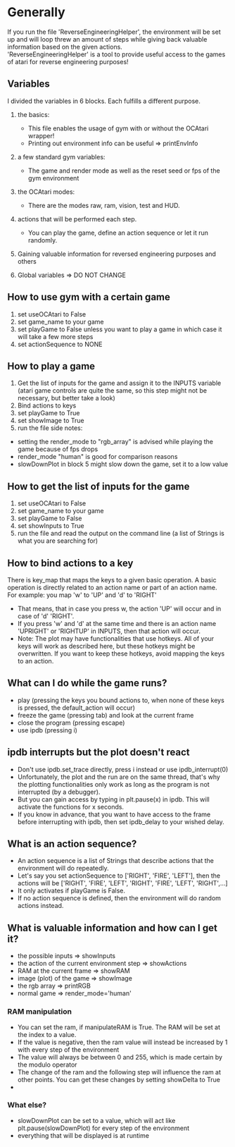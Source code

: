 # Generally
If you run the file 'ReverseEngineeringHelper', the environment will be set up and
will loop threw an amount of steps while giving back valuable information based
on the given actions.<br>
'ReverseEngineeringHelper' is a tool to provide useful access to the games of atari
for reverse engineering purposes!

## Variables
I divided the variables in 6 blocks. Each fulfills a different purpose.
1. the basics:
    - This file enables the usage of gym with or without the OCAtari wrapper!
    - Printing out environment info can be useful => printEnvInfo

2. a few standard gym variables:
   - The game and render mode as well as the reset seed or fps of the gym environment

3. the OCAtari modes:
   - There are the modes raw, ram, vision, test and HUD.

4. actions that will be performed each step.
   - You can play the game, define an action sequence or let it run randomly.

5. Gaining valuable information for reversed engineering purposes and others
6. Global variables => DO NOT CHANGE

## How to use gym with a certain game
1. set useOCAtari to False
2. set game_name to your game
3. set playGame to False unless you want to play a game in which case it will take a few more steps
4. set actionSequence to NONE

## How to play a game
1. Get the list of inputs for the game and assign it to the INPUTS variable <br>
(atari game controls are quite the same, so this step might not be necessary, but better take a look)
2. Bind actions to keys
3. set playGame to True
4. set showImage to True
5. run the file
side notes:
- setting the render_mode to "rgb_array" is advised while playing the game because of fps drops
- render_mode "human" is good for comparison reasons
- slowDownPlot in block 5 might slow down the game, set it to a low value

## How to get the list of inputs for the game
1. set useOCAtari to False
2. set game_name to your game
3. set playGame to False
4. set showInputs to True
5. run the file and read the output on the command line (a list of Strings is what you are searching for)

## How to bind actions to a key
There is key_map that maps the keys to a given basic operation.
A basic operation is directly related to an action name or part of an action name.<br>
For example: you map 'w' to 'UP' and 'd' to 'RIGHT' <br>
- That means, that in case you press w, the action 'UP' will occur and in case of 'd' 'RIGHT'.
- If you press 'w' and 'd' at the same time and there is an action name
   'UPRIGHT' or 'RIGHTUP' in INPUTS, then that action will occur.<br>
- Note: The plot may have functionalities that use hotkeys. All of your keys will work
as described here, but these hotkeys might be overwritten. If you want to keep these hotkeys,
avoid mapping the keys to an action.

## What can I do while the game runs?
- play (pressing the keys you bound actions to, when none of these keys is pressed, the default_action will occur)
- freeze the game (pressing tab) and look at the current frame
- close the program (pressing escape)
- use ipdb (pressing i)

## ipdb interrupts but the plot doesn't react
- Don't use ipdb.set_trace directly, press i instead or use ipdb_interrupt(0)
- Unfortunately, the plot and the run are on the same thread, that's why the plotting
functionalities only work as long as the program is not interrupted (by a debugger).
- But you can gain access by typing in plt.pause(x) in ipdb. This will activate the
functions for x seconds.
- If you know in advance, that you want to have access to the frame before interrupting
with ipdb, then set ipdb_delay to your wished delay.

## What is an action sequence?
- An action sequence is a list of Strings that describe actions that the environment will do repeatedly.
- Let's say you set actionSequence to ['RIGHT', 'FIRE', 'LEFT'], then the actions will
be ['RIGHT', 'FIRE', 'LEFT', 'RIGHT', 'FIRE', 'LEFT', 'RIGHT',...]
- It only activates if playGame is False.
- If no action sequence is defined, then the environment will do random actions instead.

## What is valuable information and how can I get it?
- the possible inputs => showInputs
- the action of the current environment step => showActions
- RAM at the current frame => showRAM
- image (plot) of the game => showImage
- the rgb array => printRGB
- normal game => render_mode='human'
### RAM manipulation
- You can set the ram, if manipulateRAM is True. The RAM will be set at the index to a value.
- If the value is negative, then the ram value will instead be increased by 1 with every step of the environment
- The value will always be between 0 and 255, which is made certain by the modulo operator
- The change of the ram and the following step will influence the ram at other points.
You can get these changes by setting showDelta to True
-

### What else?
- slowDownPlot can be set to a value, which will act like plt.pause(slowDownPlot) for every step of the environment
- everything that will be displayed is at runtime

